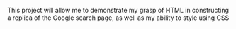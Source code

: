 This project will allow me to demonstrate my grasp of HTML in constructing a replica of the Google search page, as well as my ability to style using CSS